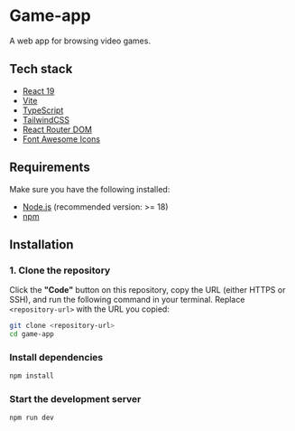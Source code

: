 # Game-app

A web app for browsing video games.

## Tech stack

- [React 19](https://reactjs.org/)
- [Vite](https://vitejs.dev/)
- [TypeScript](https://www.typescriptlang.org/)
- [TailwindCSS](https://tailwindcss.com/)
- [React Router DOM](https://reactrouter.com/)
- [Font Awesome Icons](https://fontawesome.com/)

## Requirements

Make sure you have the following installed:

- [Node.js](https://nodejs.org/) (recommended version: >= 18)
- [npm](https://www.npmjs.com/)

## Installation

### 1. Clone the repository

Click the **"Code"** button on this repository, copy the URL (either HTTPS or SSH), and run the following command in your terminal. Replace `<repository-url>` with the URL you copied:

```bash
git clone <repository-url>
cd game-app
```

### Install dependencies

```bash
npm install
```

### Start the development server

```bash
npm run dev
```
